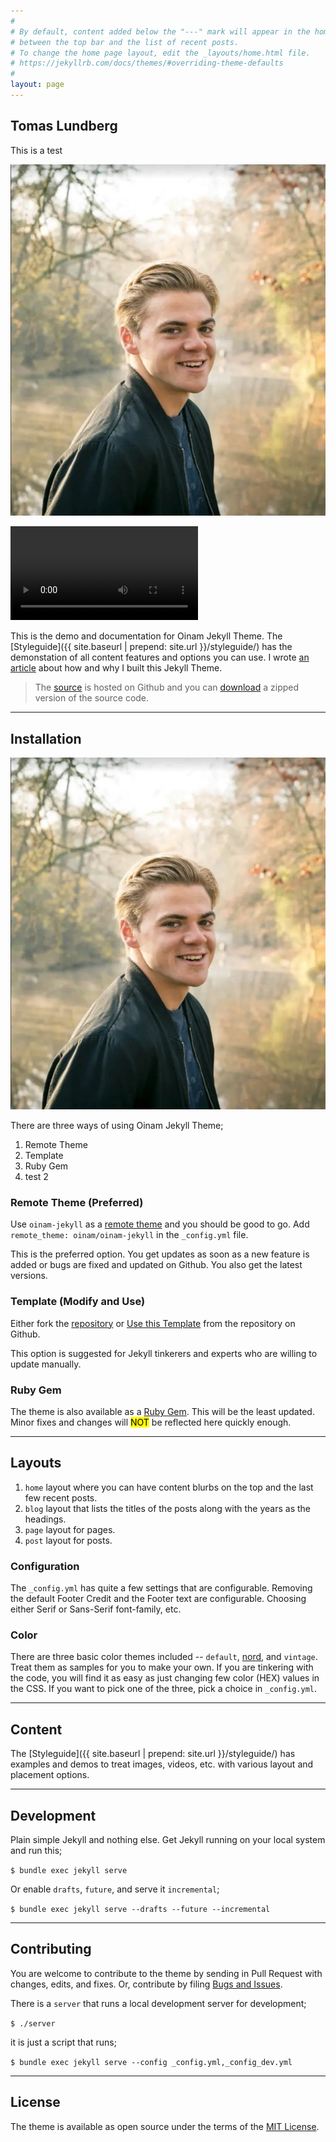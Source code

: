 ```yaml
---
#
# By default, content added below the "---" mark will appear in the home page
# between the top bar and the list of recent posts.
# To change the home page layout, edit the _layouts/home.html file.
# https://jekyllrb.com/docs/themes/#overriding-theme-defaults
#
layout: page
---
```


## Tomas Lundberg
This is a test


![alt text](figures_videos/me.jpg "Title")

![alt text](figures_videos/sm-stöt.mp4 "Title")


This is the demo and documentation for Oinam Jekyll Theme. The [Styleguide]({{ site.baseurl | prepend: site.url }}/styleguide/) has the demonstation of all content features and options you can use. I wrote [an article](https://brajeshwar.com/2021/brajeshwar.com-2021/) about how and why I built this Jekyll Theme.

> The [source](https://github.com/oinam/oinam-jekyll) is hosted on Github and you can [download](https://github.com/oinam/oinam-jekyll/archive/refs/heads/main.zip) a zipped version of the source code.

---
## Installation
<img src=me.jpg>

There are three ways of using Oinam Jekyll Theme;

1. Remote Theme
2. Template
3. Ruby Gem
4. test 2

### Remote Theme (Preferred)

Use `oinam-jekyll` as a [remote theme](https://docs.github.com/en/pages/setting-up-a-github-pages-site-with-jekyll/adding-a-theme-to-your-github-pages-site-using-jekyll) and you should be good to go. Add `remote_theme: oinam/oinam-jekyll` in the `_config.yml` file.

This is the preferred option. You get updates as soon as a new feature is added or bugs are fixed and updated on Github. You also get the latest versions.

### Template (Modify and Use)

Either fork the [repository](https://github.com/oinam/oinam-jekyll) or [Use this Template](https://github.com/oinam/oinam-jekyll/generate) from the repository on Github.

This option is suggested for Jekyll tinkerers and experts who are willing to update manually.

### Ruby Gem

The theme is also available as a [Ruby Gem](https://rubygems.org/gems/oinam-jekyll). This will be the least updated. Minor fixes and changes will <mark>NOT</mark> be reflected here quickly enough.

---
## Layouts

1. `home` layout where you can have content blurbs on the top and the last few recent posts.
2. `blog` layout that lists the titles of the posts along with the years as the headings.
3. `page` layout for pages.
4. `post` layout for posts.

### Configuration

The `_config.yml` has quite a few settings that are configurable. Removing the default Footer Credit and the Footer text are configurable. Choosing either Serif or Sans-Serif font-family, etc.

### Color

There are three basic color themes included -- `default`, [nord](https://www.nordtheme.com), and `vintage`. Treat them as samples for you to make your own. If you are tinkering with the code, you will find it as easy as just changing few color (HEX) values in the CSS. If you want to pick one of the three, pick a choice in `_config.yml`.

---
## Content

The [Styleguide]({{ site.baseurl | prepend: site.url }}/styleguide/) has examples and demos to treat images, videos, etc. with various layout and placement options.

---
## Development

Plain simple Jekyll and nothing else. Get Jekyll running on your local system and run this;

`$ bundle exec jekyll serve`

Or enable `drafts`, `future`, and serve it `incremental`;

`$ bundle exec jekyll serve --drafts --future --incremental`

---
## Contributing

You are welcome to contribute to the theme by sending in Pull Request with changes, edits, and fixes. Or, contribute by filing [Bugs and Issues](https://github.com/oinam/oinam-jekyll/issues).

There is a `server` that runs a local development server for development;

`$ ./server`

it is just a script that runs;

`$ bundle exec jekyll serve --config _config.yml,_config_dev.yml`

---
## License

The theme is available as open source under the terms of the [MIT License](http://opensource.org/licenses/MIT).
